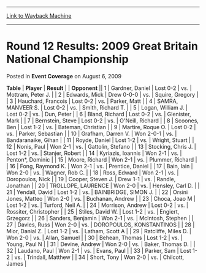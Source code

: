 
---
[Link to Wayback Machine](https://web.archive.org/web/20171030202228/https://magic.wizards.com/en/articles/archive/event-coverage/round-12-results-2009-great-britain-national-championship-2009-08-06)

[_metadata_:description]:- "TablePlayerResult"
[_metadata_:generator]:- "Drupal 7 (http://drupal.org)"
[_metadata_:node]:- "434536"
[_metadata_:publish_date]:- "2009-08-06"
[_metadata_:source]:- "div-main-content"
[_metadata_:title]:- "Round 12 Results: 2009 Great Britain National Championship"
[_metadata_:wayback_capture_timestamp]:- "2017-10-30 20:22:28"
[_metadata_:wayback_raw_url]:- "https://web.archive.org/web/20171030202228id_/https://magic.wizards.com/en/articles/archive/event-coverage/round-12-results-2009-great-britain-national-championship-2009-08-06"
[_metadata_:wayback_url]:- "https://magic.wizards.com/en/articles/archive/event-coverage/round-12-results-2009-great-britain-national-championship-2009-08-06"
---


Round 12 Results: 2009 Great Britain National Championship
==========================================================



 Posted in **Event Coverage**
 on August 6, 2009 












 **Table** | **Player** | **Result** |  | **Opponent** ||  1 | Gardner, Daniel | Lost 0-2 | vs. | Mottram, Peter J. |
|  2 | Edwards, Mick | Drew 0-0-0 | vs. | Squire, Gregory |
|  3 | Hauchard, Francois | Lost 0-2 | vs. | Parker, Matt |
|  4 | SAMRA, MANVEER S. | Lost 0-2 | vs. | Smith, Richard T. |
|  5 | Logan, William J. | Lost 0-2 | vs. | Dun, Peter |
|  6 | Bland, Richard | Lost 0-2 | vs. | Glenister, Mark |
|  7 | Bernstein, Steve | Lost 0-2 | vs. | O'Neill, Richard |
|  8 | Scoones, Ben | Lost 1-2 | vs. | Bateman, Christian |
|  9 | Martire, Roque O. | Lost 0-2 | vs. | Parker, Sebastian |
|  10 | Grafham, Darren V. | Won 2-0-1 | vs. | Bandaranaike, Gihan |
|  11 | Royde, Daniel | Lost 1-2 | vs. | Wright, Stuart |
|  12 | Nonis, Paul | Won 2-1 | vs. | Gattolin, Stefano |
|  13 | Stocking, Chris J. | Lost 1-2 | vs. | Stanjer, Robert |
|  14 | Kyriazis, Ioannis | Won 2-1 | vs. | Penton\*, Dominic |
|  15 | Moore, Richard | Won 2-1 | vs. | Plummer, Richard |
|  16 | Fong, Raymond K. | Won 2-1 | vs. | Prentice, Daniel |
|  17 | Bain, Iain | Won 2-0 | vs. | Wagner, Rob C. |
|  18 | Ross, Edward | Won 2-1 | vs. | Doropoulos, Nick |
|  19 | Cooper, Steven J. | Drew 1-1 | vs. | Randle, Jonathan |
|  20 | TROLLOPE, LAURENCE | Won 2-0 | vs. | Hensley, Carl D. |
|  21 | Yendall, David | Lost 1-2 | vs. | BAINBRIDGE, SIMON J. |
|  22 | Orsini Jones, Matteo | Won 2-0 | vs. | Buchanan, Andrew |
|  23 | Choca, Joao M | Lost 1-2 | vs. | Turford, Neil A. |
|  24 | Morrison, Andrew | Lost 0-2 | vs. | Rossiter, Christopher |
|  25 | Stiles, David W. | Lost 1-2 | vs. | Engiert, Grzegorz |
|  26 | Sanders, Benjamin | Won 2-1 | vs. | McIntosh, Stephen |
|  27 | Davies, Russ | Won 2-0 | vs. | DOROPOULOS, KONSTANTINOS |
|  28 | Mior, Danial Z. | Lost 1-2 | vs. | Latham, Scott A |
|  29 | Ratcliffe, Miles D. | Won 2-0 | vs. | Allan, Samuel |
|  30 | Behean, Thomas | Lost 1-2 | vs. | Young, Paul N |
|  31 | Devine, Andrew | Won 2-0 | vs. | Baker, Thomas D. |
|  32 | Laudano, Paul | Won 2-1 | vs. | Evans, Paul |
|  33 | Parker, Sam | Lost 1-2 | vs. | Trindall, Matthew |
|  34 | Short, Tony | Won 2-0 | vs. | Chilcott, James |







